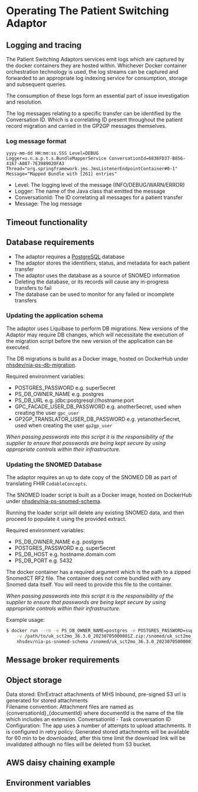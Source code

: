 # Operating The Patient Switching Adaptor

## Logging and tracing

The Patient Switching Adaptors services emit logs which are captured by the docker containers they are hosted within. Whichever Docker container orchestration technology is used, the log streams can be captured and forwarded to an appropriate log indexing service for consumption, storage and subsequent queries. 

The consumption of these logs form an essential part of issue investigation and resolution. 

The log messages relating to a specific transfer can be identified by the Conversation ID. Which is a correlating ID present throughout the patient record migration and carried in the GP2GP messages themselves.

### Log message format

```text
yyyy-mm-dd HH:mm:ss.SSS Level=DEBUG Logger=u.n.a.p.t.s.BundleMapperService ConversationId=6836FD37-B856-4167-A087-7E3989020FA3 Thread="org.springframework.jms.JmsListenerEndpointContainer#0-1" Message="Mapped Bundle with [261] entries"
```
- Level: The logging level of the message (INFO/DEBUG/WARN/ERROR) 
- Logger: The name of the Java class that emitted the message
- ConversationId: The ID correlating all messages for a patient transfer
- Message: The log message 

## Timeout functionality

## Database requirements

* The adaptor requires a [PostgreSQL] database
* The adaptor stores the identifiers, status, and metadata for each patient transfer
* The adaptor uses the database as a source of SNOMED information
* Deleting the database, or its records will cause any in-progress transfers to fail
* The database can be used to monitor for any failed or incomplete transfers

[PostgreSQL]: https://www.postgresql.org/

### Updating the application schema

The adaptor uses Liquibase to perform DB migrations.
New versions of the Adaptor may require DB changes, which will necessitate the execution of the migration script before the new version of the application can be executed.

The DB migrations is build as a Docker image, hosted on DockerHub under [nhsdev/nia-ps-db-migration](https://hub.docker.com/r/nhsdev/nia-ps-db-migration).

Required environment variables:

- POSTGRES_PASSWORD e.g. super5ecret
- PS_DB_OWNER_NAME e.g. postgres
- PS_DB_URL e.g. jdbc:postgresql://hostname:port
- GPC_FACADE_USER_DB_PASSWORD e.g. another5ecret, used when creating the user `gpc_user`
- GP2GP_TRANSLATOR_USER_DB_PASSWORD e.g. yetanother5ecret, used when creating the user `gp2gp_user`

*When passing passwords into this script it is the responsibility of the supplier to ensure that passwords are being kept secure by using appropriate controls within their infrastructure.*

### Updating the SNOMED Database

The adaptor requires an up to date copy of the SNOMED DB as part of translating FHIR `CodableConcepts`.

The SNOMED loader script is built as a Docker image, hosted on DockerHub under [nhsdev/nia-ps-snomed-schema](https://hub.docker.com/r/nhsdev/nia-ps-snomed-schema).

Running the loader script will delete any existing SNOMED data, and then proceed to populate it using the provided extract.

Required environment variables:

- PS_DB_OWNER_NAME e.g. postgres
- POSTGRES_PASSWORD e.g. super5ecret
- PS_DB_HOST e.g. hostname.domain.com
- PS_DB_PORT e.g. 5432

The docker container has a required argument which is the path to a zipped SnomedCT RF2 file.
The container does not come bundled with any Snomed data itself.
You will need to provide this file to the container.

*When passing passwords into this script it is the responsibility of the supplier to ensure that passwords are being kept secure by using appropriate controls within their infrastructure.*

Example usage:
```sh
$ docker run --rm -e PS_DB_OWNER_NAME=postgres -e POSTGRES_PASSWORD=super5ecret -e PS_DB_HOST=postgres -e PS_DB_PORT=5432 \
    -v /path/to/uk_sct2mo_36.3.0_20230705000001Z.zip:/snomed/uk_sct2mo_36.3.0_20230705000001Z.zip \
    nhsdev/nia-ps-snomed-schema /snomed/uk_sct2mo_36.3.0_20230705000001Z.zip
```

## Message broker requirements

## Object storage
Data stored:
    EhrExtract attachments of MHS Inbound, pre-signed S3 url is generated for stored attachments      
Filename convention:
    Attachment files are named as {conversationId}_{documentId} where documentId is the name of the file which includes an extension.
    ConversationId - Task conversation ID
Configuration:
    The app uses a number of attempts to upload attachments. It is configured in retry policy. 
    Generated stored attachments will be available for 60 min to be downloaded, after this time limit the download link will be invalidated
    although no files will be deleted from S3 bucket.

## AWS daisy chaining example

## Environment variables


